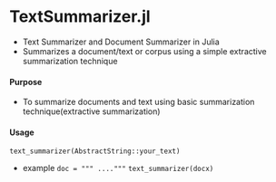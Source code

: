 # TextSummarizer.jl
+ Text Summarizer and Document Summarizer in Julia
+ Summarizes a document/text or corpus using a simple extractive summarization technique

#### Purpose
+ To summarize documents and text using basic summarization technique(extractive summarization)

#### Usage
`text_summarizer(AbstractString::your_text)`
+ example
`doc = """ ...."""`
`text_summarizer(docx)`




